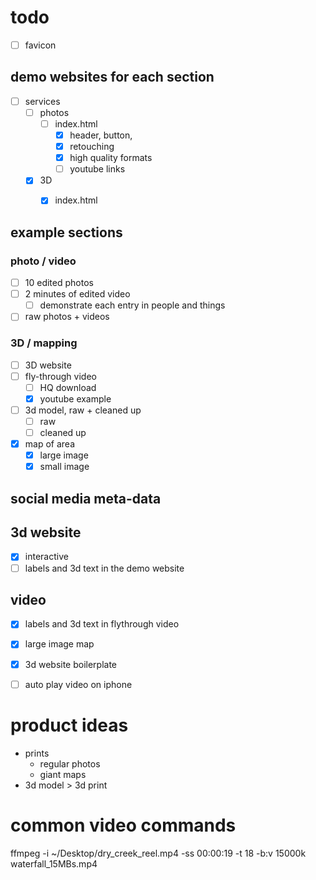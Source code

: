 # todo

* [ ] favicon

## demo websites for each section
* [ ] services
  * [ ] photos
    * [ ] index.html
      * [x] header, button,
      * [x] retouching
      * [x] high quality formats
      * [ ] youtube links
  * [x] 3D
    * [x] index.html


## example sections
### photo / video
* [ ] 10 edited photos
* [ ] 2 minutes of edited video
  * [ ] demonstrate each entry in people and things
* [ ] raw photos + videos

### 3D / mapping
* [ ] 3D website
* [ ] fly-through video
  * [ ] HQ download
  * [x] youtube example
* [ ] 3d model, raw + cleaned up
  * [ ] raw
  * [ ] cleaned up
* [x] map of area
  * [x] large image
  * [x] small image

## social media meta-data


## 3d website
* [x] interactive
* [ ] labels and 3d text in the demo website

## video
* [x] labels and 3d text in flythrough video

* [x] large image map
* [x] 3d website boilerplate
* [ ] auto play video on iphone

# product ideas

* prints
  * regular photos
  * giant maps
* 3d model > 3d print

# common video commands

 ffmpeg -i ~/Desktop/dry_creek_reel.mp4 -ss 00:00:19 -t 18 -b:v 15000k waterfall_15MBs.mp4
